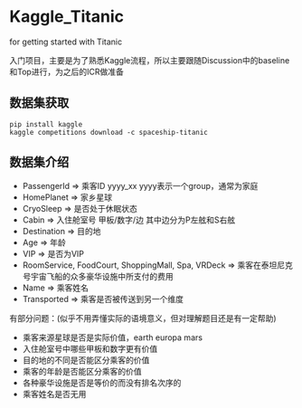 # Kaggle_Titanic

for getting started with Titanic

入门项目，主要是为了熟悉Kaggle流程，所以主要跟随Discussion中的baseline和Top进行，为之后的ICR做准备


## 数据集获取
```kaggle
pip install kaggle
kaggle competitions download -c spaceship-titanic
```
## 数据集介绍
* PassengerId => 乘客ID  yyyy_xx  yyyy表示一个group，通常为家庭
* HomePlanet => 家乡星球
* CryoSleep => 是否处于休眠状态
* Cabin => 入住舱室号 甲板/数字/边  其中边分为P左舷和S右舷
* Destination => 目的地
* Age => 年龄
* VIP => 是否为VIP
* RoomService, FoodCourt, ShoppingMall, Spa, VRDeck => 乘客在泰坦尼克号宇宙飞船的众多豪华设施中所支付的费用
* Name => 乘客姓名
* Transported => 乘客是否被传送到另一个维度

有部分问题：(似乎不用弄懂实际的语境意义，但对理解题目还是有一定帮助)
- 乘客来源星球是否是实际价值，earth europa mars
- 入住舱室号中哪些甲板和数字更有价值
- 目的地的不同是否能区分乘客的价值
- 乘客的年龄是否能区分乘客的价值
- 各种豪华设施是否是等价的而没有排名次序的
- 乘客姓名是否无用

